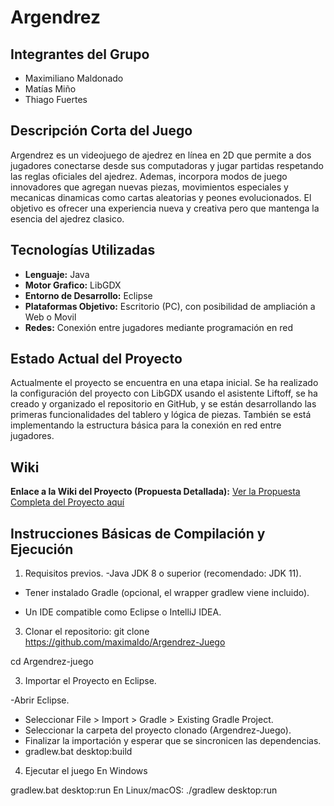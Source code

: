 # Argendrez

## Integrantes del Grupo

- Maximiliano Maldonado 
- Matías Miño   
- Thiago Fuertes  

## Descripción Corta del Juego

Argendrez es un videojuego de ajedrez en línea en 2D que permite a dos jugadores conectarse desde sus computadoras y jugar partidas respetando las reglas oficiales del ajedrez. Ademas, incorpora modos de juego innovadores que agregan nuevas piezas, movimientos especiales y mecanicas dinamicas como cartas aleatorias y peones evolucionados. El objetivo es ofrecer una experiencia nueva y creativa pero que mantenga la esencia del ajedrez clasico.

## Tecnologías Utilizadas

- **Lenguaje:** Java  
- **Motor Grafico:** LibGDX  
- **Entorno de Desarrollo:** Eclipse 
- **Plataformas Objetivo:** Escritorio (PC), con posibilidad de ampliación a Web o Movil  
- **Redes:** Conexión entre jugadores mediante programación en red  

## Estado Actual del Proyecto
Actualmente el proyecto se encuentra en una etapa inicial. Se ha realizado la configuración del proyecto con LibGDX usando el asistente Liftoff, se ha creado y organizado el repositorio en GitHub, y se están desarrollando las primeras funcionalidades del tablero y lógica de piezas. También se está implementando la estructura básica para la conexión en red entre jugadores.

## Wiki
**Enlace a la Wiki del Proyecto (Propuesta Detallada):**
[Ver la Propuesta Completa del Proyecto
aquí](https://github.com/maximaldo/Argendrez-Juego/wiki/Propuesta-del-proyecto-%E2%80%90-Argendrez)

## Instrucciones Básicas de Compilación y Ejecución
1. Requisitos previos.
  -Java JDK 8 o superior (recomendado: JDK 11).

 - Tener instalado Gradle (opcional, el wrapper gradlew viene incluido).
  
 - Un IDE compatible como Eclipse o IntelliJ IDEA.

3. Clonar el repositorio:
git clone https://github.com/maximaldo/Argendrez-Juego

cd Argendrez-juego



3. Importar el Proyecto en Eclipse.

-Abrir Eclipse.
- Seleccionar File > Import > Gradle > Existing Gradle Project.
- Seleccionar la carpeta del proyecto clonado (Argendrez-Juego).
- Finalizar la importación y esperar que se sincronicen las dependencias.
- gradlew.bat desktop:build

4. Ejecutar el juego
En Windows

gradlew.bat desktop:run
En Linux/macOS:  ./gradlew desktop:run
